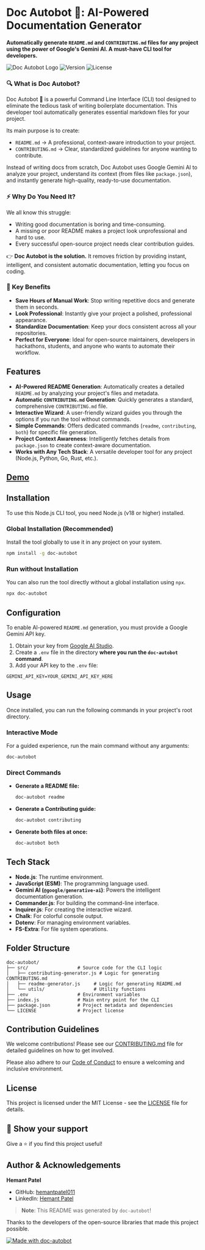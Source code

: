 # Doc Autobot 🤖: AI-Powered Documentation Generator

**Automatically generate `README.md` and `CONTRIBUTING.md` files for any project using the power of Google's Gemini AI. A must-have CLI tool for developers.**

![Doc Autobot Logo](https://img.shields.io/badge/Doc%20Autobot-CLI%20Tool-blue?style=for-the-badge&logo=github)
![Version](https://img.shields.io/badge/version-1.0.6-yellow?style=for-the-badge)
![License](https://img.shields.io/badge/license-MIT-green?style=for-the-badge)

### 🔍 What is Doc Autobot?

Doc Autobot 🤖 is a powerful Command Line Interface (CLI) tool designed to eliminate the tedious task of writing boilerplate documentation. This developer tool automatically generates essential markdown files for your project.

Its main purpose is to create:

-   `README.md` → A professional, context-aware introduction to your project.
-   `CONTRIBUTING.md` → Clear, standardized guidelines for anyone wanting to contribute.

Instead of writing docs from scratch, Doc Autobot uses Google Gemini AI to analyze your project, understand its context (from files like `package.json`), and instantly generate high-quality, ready-to-use documentation.

### ⚡ Why Do You Need It?

We all know this struggle:

-   Writing good documentation is boring and time-consuming.
-   A missing or poor README makes a project look unprofessional and hard to use.
-   Every successful open-source project needs clear contribution guides.

👉 **Doc Autobot is the solution.** It removes friction by providing instant, intelligent, and consistent automatic documentation, letting you focus on coding.

### 🌟 Key Benefits

-   **Save Hours of Manual Work**: Stop writing repetitive docs and generate them in seconds.
-   **Look Professional**: Instantly give your project a polished, professional appearance.
-   **Standardize Documentation**: Keep your docs consistent across all your repositories.
-   **Perfect for Everyone**: Ideal for open-source maintainers, developers in hackathons, students, and anyone who wants to automate their workflow.

## Features

*   **AI-Powered README Generation**: Automatically creates a detailed `README.md` by analyzing your project's files and metadata.
*   **Automatic `CONTRIBUTING.md` Generation**: Quickly generates a standard, comprehensive `CONTRIBUTING.md` file.
*   **Interactive Wizard**: A user-friendly wizard guides you through the options if you run the tool without commands.
*   **Simple Commands**: Offers dedicated commands (`readme`, `contributing`, `both`) for specific file generation.
*   **Project Context Awareness**: Intelligently fetches details from `package.json` to create context-aware documentation.
*   **Works with Any Tech Stack**: A versatile developer tool for any project (Node.js, Python, Go, Rust, etc.).

## [Demo](https://github.com/hemantpatel011/doc-autobot/blob/main/README.md#demo)

## Installation

To use this Node.js CLI tool, you need Node.js (v18 or higher) installed.

### Global Installation (Recommended)

Install the tool globally to use it in any project on your system.

```bash
npm install -g doc-autobot
```

### Run without Installation

You can also run the tool directly without a global installation using `npx`.

```bash
npx doc-autobot
```

## Configuration

To enable AI-powered `README.md` generation, you must provide a Google Gemini API key.

1.  Obtain your key from [Google AI Studio](https://aistudio.google.com/app/apikey).
2.  Create a `.env` file in the directory **where you run the `doc-autobot` command**.
3.  Add your API key to the `.env` file:

```
GEMINI_API_KEY=YOUR_GEMINI_API_KEY_HERE
```

## Usage

Once installed, you can run the following commands in your project's root directory.

### Interactive Mode

For a guided experience, run the main command without any arguments:

```bash
doc-autobot
```

### Direct Commands

*   **Generate a README file:**
    ```bash
    doc-autobot readme
    ```

*   **Generate a Contributing guide:**
    ```bash
    doc-autobot contributing
    ```

*   **Generate both files at once:**
    ```bash
    doc-autobot both
    ```

## Tech Stack

*   **Node.js**: The runtime environment.
*   **JavaScript (ESM)**: The programming language used.
*   **Gemini AI (`@google/generative-ai`)**: Powers the intelligent documentation generation.
*   **Commander.js**: For building the command-line interface.
*   **Inquirer.js**: For creating the interactive wizard.
*   **Chalk**: For colorful console output.
*   **Dotenv**: For managing environment variables.
*   **FS-Extra**: For file system operations.

## Folder Structure

```
doc-autobot/
├── src/                  # Source code for the CLI logic
│   ├── contributing-generator.js # Logic for generating CONTRIBUTING.md
│   ├── readme-generator.js     # Logic for generating README.md
│   └── utils/                  # Utility functions
├── .env                  # Environment variables
├── index.js              # Main entry point for the CLI
├── package.json          # Project metadata and dependencies
└── LICENSE               # Project license
```

## Contribution Guidelines

We welcome contributions! Please see our [CONTRIBUTING.md](CONTRIBUTING.md) file for detailed guidelines on how to get involved.

Please also adhere to our [Code of Conduct](docs/CODE_OF_CONDUCT.md) to ensure a welcoming and inclusive environment.

## License

This project is licensed under the MIT License - see the [LICENSE](LICENSE) file for details.

## 🌟 Show your support

Give a ⭐️ if you find this project useful!

## Author & Acknowledgements

**Hemant Patel**

*   GitHub: [hemantpatel011](https://github.com/hemantpatel011)
*   LinkedIn: [Hemant Patel](https://www.linkedin.com/in/hemant-patel-a67031341/)

> **Note**: This README was generated by `doc-autobot`!

Thanks to the developers of the open-source libraries that made this project possible.

[![Made with doc-autobot](https://img.shields.io/badge/Made%20with-doc--autobot🤖-blue?style=for-the-badge)](https://github.com/hemantpatel011/doc-autobot.git)

